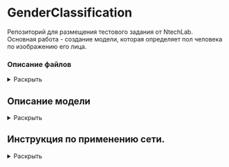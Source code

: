 # GenderClassification

Репозиторий для размещения тестового задания от NtechLab.  
Основная работа - создание модели, которая определяет пол человека по изображению его лица.

### Описание файлов
<details>
  <summary>Раскрыть</summary>  
  
  1. MaxSubArray.py - содержит функцию findMaxSubArray(A) к первому заданию.
  2. GenderClassification_#.ipynb - Jupyter notebooks с шагами по обучению сети
  3. process.py - cкрипт для использования нейросети
  4. model - папка с tf.model, которую использует скрипт process.py для загрузки модели
</details>

## Описание модели
<details>
  <summary>Раскрыть</summary>  
  
  В работе
</details>

## Инструкция по применению сети.
<details>
  <summary>Раскрыть</summary>  
  
  1) Убедитесь, что у вас установлен python с tensorflow версии 2 и выше
  2) Скопируйте файл process.py вместе с папкой model в одну директорию.

  ![](desc_images/folder_files.png)

  3) Запустите командную строку и перейдите в директорию с файлами. Можете разместить изображения в эту же папку.

  ![](desc_images/changefolder.jpg)

  4) Запустите скрипт указав путь к папке с изображениями.

  ![](desc_images/process_exec.png)
</details>

